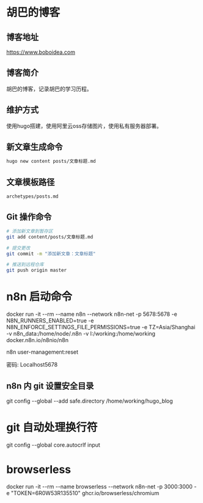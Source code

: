 # 胡巴的博客

## 博客地址

https://www.boboidea.com

## 博客简介

胡巴的博客，记录胡巴的学习历程。

## 维护方式

使用hugo搭建，使用阿里云oss存储图片，使用私有服务器部署。

## 新文章生成命令

```bash
hugo new content posts/文章标题.md
```

## 文章模板路径

```
archetypes/posts.md
```

## Git 操作命令

```bash
# 添加新文章到暂存区
git add content/posts/文章标题.md

# 提交更改
git commit -m "添加新文章：文章标题"

# 推送到远程仓库
git push origin master
```

# n8n 启动命令

docker run -it --rm --name n8n --network n8n-net -p 5678:5678 -e N8N_RUNNERS_ENABLED=true -e  N8N_ENFORCE_SETTINGS_FILE_PERMISSIONS=true -e TZ=Asia/Shanghai -v n8n_data:/home/node/.n8n -v I:/working:/home/working docker.n8n.io/n8nio/n8n

n8n user-management:reset

密码: Localhost5678

## n8n 内 git 设置安全目录
git config --global --add safe.directory /home/working/hugo_blog

# git 自动处理换行符

git config --global core.autocrlf input


# browserless

docker run -it --rm --name browserless --network n8n-net -p 3000:3000 -e "TOKEN=6R0W53R135510" ghcr.io/browserless/chromium